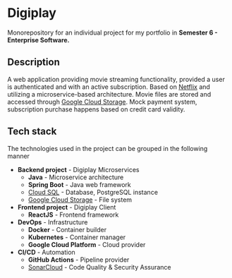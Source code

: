 # Digiplay
Monorepository for an individual project for my portfolio in **Semester 6 - Enterprise Software.**

## Description
A web application providing movie streaming functionality, provided a user is authenticated and with an active subscription. Based on <a href="https://www.netflix.com">Netflix</a> and utilizing a microservice-based architecture. Movie files are stored and accessed through <a href="https://cloud.google.com/storage" target="_blank">Google Cloud Storage</a>. Mock payment system, subscription purchase happens based on credit card validity.

## Tech stack
The technologies used in the project can be grouped in the following manner
* **Backend project** - Digiplay Microservices
  - **Java** - Microservice architecture
  - **Spring Boot** - Java web framework
  - <a href="https://cloud.google.com/sql">Cloud SQL</a> - Database, PostgreSQL instance
  - <a href="https://cloud.google.com/storage" target="_blank">Google Cloud Storage</a> - File system
* **Frontend project** - Digiplay Client
  - **ReactJS** - Frontend framework
* **DevOps** - Infrastructure
  - **Docker** - Container builder
  - **Kubernetes** - Container manager
  - **Google Cloud Platform** - Cloud provider
* **CI/CD** - Automation
  - **GitHub Actions** - Pipeline provider
  - <a href="https://sonarcloud.io" target="_blank">SonarCloud</a> - Code Quality & Security Assurance

